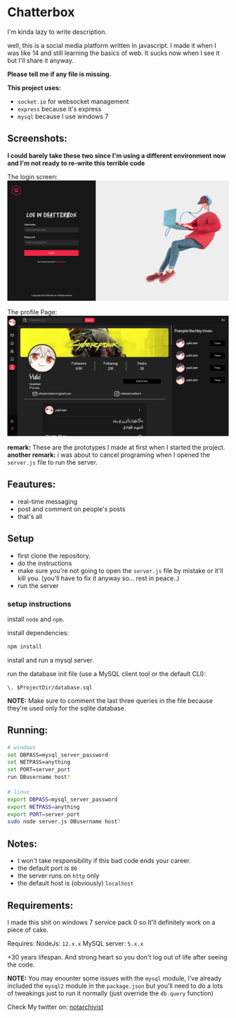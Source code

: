 # Chatterbox

I'm kinda lazy to write description.

well, this is a social media platform written in javascript.
I made it when I was like 14 and still learning the basics of web.
It sucks now when I see it but I'll share it anyway.

**Please tell me if any file is missing.**

**This project uses:**
- ```socket.io``` for websocket management
- ```express``` because it's express
- ```mysql``` because I use windows 7

## Screenshots:
**I could barely take these two since I'm using a different environment now and I'm not ready to re-write this terrible code**

The login screen:
<img src="https://github.com/yukiisen/chatterbox/blob/main/loginscreen.png?raw=true" />


The profile Page:
<img src="https://github.com/yukiisen/chatterbox/blob/main/profile.png?raw=true" />

**remark:** These are the prototypes I made at first when I started the project.
**another remark:** i was about to cancel programing when I opened the ```server.js``` file to run the server.

## Feautures:
- real-time messaging
- post and comment on people's posts
- that's all

## Setup
- first clone the repository.
- do the instructions
- make sure you're not going to open the ```server.js``` file by mistake or it'll kill you. (you'll have to fix it anyway so... rest in peace..)
- run the server

### setup instructions
install ```node``` and ```npm```.

install dependencies:
```bash
npm install
```

install and run a mysql server.

run the database init file (use a MySQL client tool or the default CLI):
```
\. $ProjectDir/database.sql
```

**NOTE:** Make sure to comment the last three queries in the file because they're used only for the sqlite database.

## Running:
```bash
# windows
set DBPASS=mysql_server_password
set NETPASS=anything
set PORT=server_port
run DBusername host?

# linux
export DBPASS=mysql_server_password
export NETPASS=anything
export PORT=server_port
sudo node server.js DBusername host?
```

## Notes:
- I won't take responsibility if this bad code ends your career.
- the default port is ```80```
- the server runs on ```http``` only
- the default host is (obviously) ```localhost```

## Requirements:
I made this shit on windows 7 service pack 0 so It'll definitely work on a piece of cake.

Requires:
NodeJs: ```12.x.x```
MySQL server: ```5.x.x```

+30 years lifespan.
And strong heart so you don't log out of life after seeing the code.

**NOTE:**
You may enounter some issues with the ```mysql``` module, I've already included the ```mysql2``` module in the ```package.json``` but you'll need to do a lots of tweakings just to run it normally (just override the ```db.query``` function)

Check My twitter on: [notarchivist](https://x.com/notarchivist)
